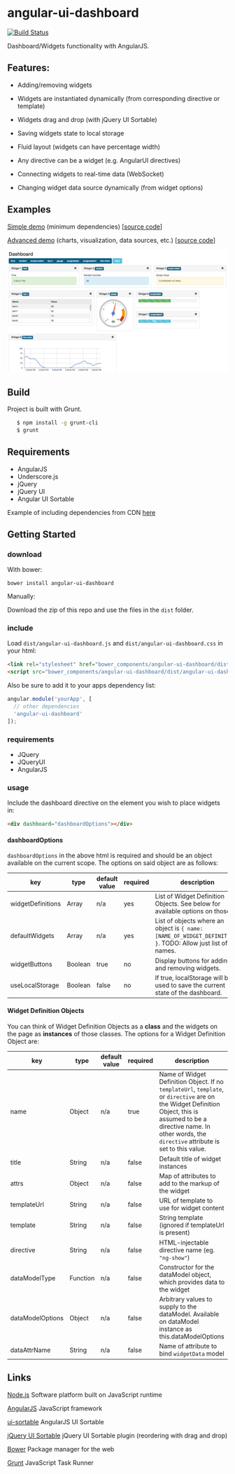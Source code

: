 angular-ui-dashboard
====================

[![Build Status](https://travis-ci.org/nickholub/angular-ui-dashboard.svg?branch=master)](https://travis-ci.org/nickholub/angular-ui-dashboard)

Dashboard/Widgets functionality with AngularJS. 

 Features:
 ---------

 - Adding/removing widgets

 - Widgets are instantiated dynamically (from corresponding directive or template)

 - Widgets drag and drop (with jQuery UI Sortable)

 - Saving widgets state to local storage

 - Fluid layout (widgets can have percentage width)

 - Any directive can be a widget (e.g. AngularUI directives)

 - Connecting widgets to real-time data (WebSocket)

 - Changing widget data source dynamically (from widget options)

## Examples

[Simple demo](http://nickholub.github.io/angular-ui-dashboard/#/) (minimum dependencies) [[source code](demo)]

[Advanced demo](http://nickholub.github.io/angular-dashboard-app) (charts, visualization, data sources, etc.) [[source code](https://github.com/nickholub/angular-dashboard-app)]

![AngularJS Dashboard](docs/AngularJSDashboard.png "AngularJS Dashboard")

## Build

 Project is built with Grunt.

 ``` bash
    $ npm install -g grunt-cli
    $ grunt
 ```

## Requirements

- AngularJS
- Underscore.js
- jQuery
- jQuery UI
- Angular UI Sortable

Example of including dependencies from CDN [here](demo/index.html)

Getting Started
-----------------

### download

With bower:

```
bower install angular-ui-dashboard
```
Manually:

Download the zip of this repo and use the files in the `dist` folder.

### include

Load `dist/angular-ui-dashboard.js` and `dist/angular-ui-dashboard.css` in your html:

```HTML
<link rel="stylesheet" href="bower_components/angular-ui-dashboard/dist/angular-ui-dashboard.css">
<script src="bower_components/angular-ui-dashboard/dist/angular-ui-dashboard.js"></script>
```

Also be sure to add it to your apps dependency list:

```JavaScript
angular.module('yourApp', [
  // other dependencies
  'angular-ui-dashboard'
]);
```

### requirements

- JQuery
- JQueryUI
- AngularJS

### usage

Include the dashboard directive on the element you wish to place widgets in:

```HTML
<div dashboard="dashboardOptions"></div>
```

#### dashboardOptions

`dashboardOptions` in the above html is required and should be an object available on the current scope. The options on said object are as follows:


key | type | default value | required | description 
--- | ---- | ------------- | -------- | -----------
 widgetDefinitions | Array | n/a | yes | List of Widget Definition Objects. See below for available options on those. 
 defaultWidgets    | Array | n/a | yes | List of objects where an object is `{ name: [NAME_OF_WIDGET_DEFINITION] }`. TODO: Allow just list of names. 
 widgetButtons     | Boolean | true | no | Display buttons for adding and removing widgets. 
 useLocalStorage   | Boolean | false | no | If true, localStorage will be used to save the current state of the dashboard. 

#### Widget Definition Objects

You can think of Widget Definition Objects as a __class__ and the widgets on the page as __instances__ of those classes. The options for a Widget Definition Object are:


key               | type     | default value | required | description 
----------------- | ------   | ------------- | -------- | -----------
name              | Object   | n/a           | true     | Name of Widget Definition Object. If no `templateUrl`, `template`, or `directive` are on the Widget Definition Object, this is assumed to be a directive name. In other words, the `directive` attribute is set to this value.
title             | String   | n/a           | false    | Default title of widget instances
attrs             | Object   | n/a           | false    | Map of attributes to add to the markup of the widget
templateUrl       | String   | n/a           | false    | URL of template to use for widget content
template          | String   | n/a           | false    | String template (ignored if templateUrl is present)
directive         | String   | n/a           | false    | HTML-injectable directive name (eg. `"ng-show"`)
dataModelType     | Function | n/a           | false    | Constructor for the dataModel object, which provides data to the widget
dataModelOptions  | Object   | n/a           | false    | Arbitrary values to supply to the dataModel. Available on dataModel instance as this.dataModelOptions
dataAttrName      | String   | n/a           | false    | Name of attribute to bind `widgetData` model


Links
-----

[Node.js](http://nodejs.org/) Software platform built on JavaScript runtime

[AngularJS](http://angularjs.org/) JavaScript framework

[ui-sortable](https://github.com/angular-ui/ui-sortable) AngularJS UI Sortable

[jQuery UI Sortable](http://jqueryui.com/sortable/) jQuery UI Sortable plugin (reordering with drag and drop)

[Bower](http://bower.io/) Package manager for the web

[Grunt](http://gruntjs.com/) JavaScript Task Runner